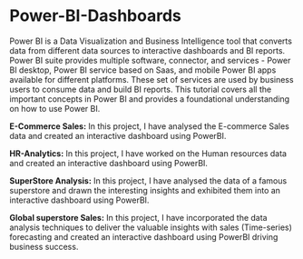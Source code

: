 # Power-BI-Dashboards

  Power BI is a Data Visualization and Business Intelligence tool that converts data from different data sources to interactive dashboards and BI reports. Power BI suite provides multiple software, connector, and services - Power BI desktop, Power BI service based on Saas, and mobile Power BI apps available for different platforms. These set of services are used by business users to consume data and build BI reports. This tutorial covers all the important concepts in Power BI and provides a foundational understanding on how to use Power BI.

**E-Commerce Sales:**
In this project, I have analysed the E-commerce Sales data and created an interactive dashboard using PowerBI.

**HR-Analytics:**
In this project, I have worked on the Human resources data and created an interactive dashboard using PowerBI.

**SuperStore Analysis:**
In this project, I have analysed the data of a famous superstore and drawn the interesting insights and exhibited them into an interactive dashboard using PowerBI.

**Global superstore Sales:**
In this project, I have incorporated the data analysis techniques to deliver the valuable insights with sales (Time-series) forecasting and created an interactive dashboard using PowerBI driving business success.
